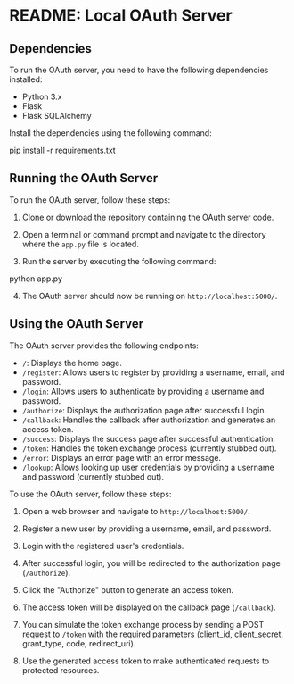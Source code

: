 # README: Local OAuth Server

## Dependencies
To run the OAuth server, you need to have the following dependencies installed:

- Python 3.x
- Flask
- Flask SQLAlchemy

Install the dependencies using the following command:

pip install -r requirements.txt

## Running the OAuth Server
To run the OAuth server, follow these steps:

1. Clone or download the repository containing the OAuth server code.

2. Open a terminal or command prompt and navigate to the directory where the `app.py` file is located.

3. Run the server by executing the following command:

python app.py

4. The OAuth server should now be running on `http://localhost:5000/`.

## Using the OAuth Server
The OAuth server provides the following endpoints:

- `/`: Displays the home page.
- `/register`: Allows users to register by providing a username, email, and password.
- `/login`: Allows users to authenticate by providing a username and password.
- `/authorize`: Displays the authorization page after successful login.
- `/callback`: Handles the callback after authorization and generates an access token.
- `/success`: Displays the success page after successful authentication.
- `/token`: Handles the token exchange process (currently stubbed out).
- `/error`: Displays an error page with an error message.
- `/lookup`: Allows looking up user credentials by providing a username and password (currently stubbed out).

To use the OAuth server, follow these steps:

1. Open a web browser and navigate to `http://localhost:5000/`.

2. Register a new user by providing a username, email, and password.

3. Login with the registered user's credentials.

4. After successful login, you will be redirected to the authorization page (`/authorize`).

5. Click the "Authorize" button to generate an access token.

6. The access token will be displayed on the callback page (`/callback`).

7. You can simulate the token exchange process by sending a POST request to `/token` with the required parameters (client_id, client_secret, grant_type, code, redirect_uri).

8. Use the generated access token to make authenticated requests to protected resources.
